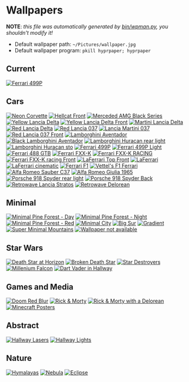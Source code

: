 # Wallpapers

**NOTE**: _this file was automatically generated by [bin/wpman.py](https://github.com/TheDarkBug/DotFiles/blob/main/bin/wpman.py), you shouldn't modify it!_

+ Default wallpaper path: `~/Pictures/wallpaper.jpg`
+ Default wallpaper program: `pkill hyprpaper; hyprpaper`


## Current

[![Ferrari 499P](https://images7.alphacoders.com/128/1285157.jpg)](https://wall.alphacoders.com/big.php?i=1285157)


## Cars

[![Neon Corvette](https://r4.wallpaperflare.com/wallpaper/193/556/883/car-neon-chevrolet-corvette-race-cars-hd-wallpaper-5970780de1da4d6bf62798ff90b1a6ed.jpg)](https://www.wallpaperflare.com/car-neon-chevrolet-corvette-race-cars-wallpaper-gjjso)
[![Hellcat Front](https://r4.wallpaperflare.com/wallpaper/666/167/593/dodge-challenger-srt-hellcat-widebody-dodge-challenger-2018-cars-4k-wallpaper-66aadc54c2d82d36e8d36b22f8aa9d24.jpg)](https://www.wallpaperflare.com/dodge-challenger-srt-hellcat-widebody-2018-cars-4k-hd-wallpaper-brnso)
[![Merceded AMG Black Series](https://r4.wallpaperflare.com/wallpaper/29/1013/318/black-car-car-mercedes-benz-mercedes-wallpaper-a8764d18c0808c88c0ec21be58a2445a.jpg)](https://www.wallpaperflare.com/black-car-mercedes-benz-luxury-vehicle-supercar-rim-sports-car-wallpaper-rjmo)
[![Yellow Lancia Delta](https://r4.wallpaperflare.com/wallpaper/655/459/714/lancia-delta-lancia-delta-integrale-giallo-ginestra-yellow-car-hd-wallpaper-bb796dca446447934cd22dd9c81e883d.jpg)](https://www.wallpaperflare.com/lancia-delta-lancia-delta-integrale-giallo-ginestra-yellow-wallpaper-ymirj)
[![Yellow Lancia Delta Front](https://r4.wallpaperflare.com/wallpaper/930/887/788/lancia-delta-lancia-delta-integrale-yellow-car-giallo-ginestra-hd-wallpaper-2a38daf6e6f218772e15eceed47dd767.jpg)](https://www.wallpaperflare.com/lancia-delta-lancia-delta-integrale-yellow-car-giallo-ginestra-wallpaper-ymios)
[![Martini Lancia Delta](https://r4.wallpaperflare.com/wallpaper/848/177/224/lancia-integrale-sports-car-martini-racing-wallpaper-b9d0788d01baad4bc627a89f40a1964d.jpg)](https://www.wallpaperflare.com/white-and-red-5-door-hatchback-lancia-integrale-martini-racing-wallpaper-qudx)
[![Red Lancia Delta](https://r4.wallpaperflare.com/wallpaper/215/925/140/khyzyl-saleem-car-render-digital-art-wallpaper-0437d25bfa4ddc6e7362b950026205e6.jpg)](https://www.wallpaperflare.com/khyzyl-saleem-car-render-digital-art-lancia-delta-widebody-wallpaper-cbrgm)
[![Red Lancia 037](https://r4.wallpaperflare.com/wallpaper/904/432/42/lancia-037-rally-cars-red-cars-group-b-stradale-hd-wallpaper-29a0e80d715afd9be67728df709196cd.jpg)](https://www.wallpaperflare.com/lancia-037-rally-cars-red-cars-group-b-stradale-italian-cars-wallpaper-gvcbk)
[![Lancia Martini 037](https://r4.wallpaperflare.com/wallpaper/774/793/149/sports-car-road-rally-cars-rallye-wallpaper-73fd5ae1caf66aaea590cd0798cc464a.jpg)](https://www.wallpaperflare.com/sports-car-road-rally-cars-rallye-group-b-lancia-037-wallpaper-corbd)
[![Red Lancia 037 Front](https://r4.wallpaperflare.com/wallpaper/832/697/96/037-1982-classic-lancia-wallpaper-48566d6850808cf8e0ec114ea8c214fa.jpg)](https://www.wallpaperflare.com/037-1982-classic-lancia-race-racing-rally-stradale-supercar-wallpaper-ubedn)
[![Lamborghini Aventador](https://r4.wallpaperflare.com/wallpaper/157/340/999/car-sports-car-supercar-lamborghini-aventador-wallpaper-d77fa2e4cfb58f7a1f2264e1f171a785.jpg)](https://www.wallpaperflare.com/car-sports-car-supercar-lamborghini-aventador-blue-car-wallpaper-ruhv)
[![Black Lamborghini Aventador](https://r4.wallpaperflare.com/wallpaper/323/372/925/lamborghini-car-lamborghini-aventador-vehicle-wallpaper-d92038ed217a5d6b9657d80f208126ad.jpg)](https://www.wallpaperflare.com/black-sports-car-lamborghini-lamborghini-aventador-vehicle-wallpaper-hdsfx)
[![Lamborghini Huracan rear light](https://r4.wallpaperflare.com/wallpaper/198/313/156/lamborghini-huracan-performante-lamborghini-huracan-lamborghini-2018-cars-wallpaper-5135583db0f7ca312096c287111faa76.jpg)](https://www.wallpaperflare.com/lamborghini-huracan-performante-2018-cars-hd-behance-wallpaper-yjah)
[![Lamborghini Huracan sto](https://r4.wallpaperflare.com/wallpaper/499/274/544/lamborghini-huracan-sto-lamborghini-huracan-lamborghini-car-vehicle-hd-wallpaper-98862d68e070ecb8007c513e780284ba.jpg)](https://www.wallpaperflare.com/lamborghini-huracan-sto-car-vehicle-sports-car-blue-cars-wallpaper-ypiid)
[![Ferrari 499P](https://images7.alphacoders.com/128/1285157.jpg)](https://wall.alphacoders.com/big.php?i=1285157)
[![Ferrari 499P Light](https://images6.alphacoders.com/128/1285164.jpg)](https://wall.alphacoders.com/big.php?i=1285164)
[![Ferrari 488 GTB](https://r4.wallpaperflare.com/wallpaper/852/146/553/car-red-vehicle-ferrari-488-gtb-wallpaper-f36ad7fa554ec45ded8c7512ebe8ef35.jpg)](https://www.wallpaperflare.com/red-ferrari-488-gtb-car-vehicle-motor-vehicle-mode-of-transportation-wallpaper-pnvwf)
[![Ferrari FXX-K](https://r4.wallpaperflare.com/wallpaper/207/591/803/ferrari-fxx-k-car-wallpaper-0826fccadfacd7998e80a9c242193b80.jpg)](https://www.wallpaperflare.com/red-sports-car-ferrari-fxx-k-mode-of-transportation-motor-vehicle-wallpaper-pwqpm)
[![Ferrari FXX-K RACING](HTTPS://R4.WALLPAPERFLARE.COM/WALLPAPER/603/10/498/FERRARI-FXX-K-CAR-RACE-TRACKS-WALLPAPER-7900C8BD41EA8D8B7647B8DFB04196ED.JPG)](HTTPS://WWW.WALLPAPERFLARE.COM/FERRARI-FXX-K-CAR-RACE-TRACKS-MODE-OF-TRANSPORTATION-RED-WALLPAPER-CSUUR)
[![Ferrari FXX-K racing Front](https://r4.wallpaperflare.com/wallpaper/62/6/336/race-car-ferrari-fxx-k-ferrari-4k-wallpaper-b61adc6492586d469833dba228ba7d74.jpg)](https://www.wallpaperflare.com/race-car-ferrari-fxx-k-4k-wallpaper-blldh)
[![LaFerrari Top Front](https://r4.wallpaperflare.com/wallpaper/612/589/153/car-super-car-ferrari-ferrari-laferrari-wallpaper-804144671d9386b9369ca0e375aec085.jpg)](https://www.wallpaperflare.com/car-super-car-ferrari-ferrari-laferrari-vehicle-front-wallpaper-celtl)
[![LaFerrari](https://r4.wallpaperflare.com/wallpaper/882/252/884/ferrari-ferrari-laferrari-wallpaper-f9f008cd716aeddbf687780f8091c66d.jpg)](https://www.wallpaperflare.com/ferrari-ferrari-laferrari-mode-of-transportation-car-motor-vehicle-wallpaper-cmvvs)
[![LaFerrari cinematic](https://r4.wallpaperflare.com/wallpaper/170/566/427/ferrari-ferrari-laferrari-sports-car-red-cars-wallpaper-7900784de14afdab060798ef60e1665d.jpg)](https://www.wallpaperflare.com/ferrari-ferrari-laferrari-sports-car-red-cars-wallpaper-cjbjs)
[![Ferrari F1](https://r4.wallpaperflare.com/wallpaper/308/163/800/f1-ferrari-formula-1-formula-one-wallpaper-42cb9a85321e29826de6c85611864dfb.jpg)](https://www.wallpaperflare.com/f1-ferrari-formula-1-formula-one-red-bull-wallpaper-ufsaq)
[![Vettel's F1 Ferrari](https://r4.wallpaperflare.com/wallpaper/587/946/472/sebastian-vettel-ferrari-f1-formula-1-race-tracks-hd-wallpaper-9b196d9af45457731cb2fd19187ee8cd.jpg)](https://www.wallpaperflare.com/sebastian-vettel-ferrari-f1-formula-1-race-tracks-wallpaper-ytloh)
[![Alfa Romeo Sauber C37](https://r4.wallpaperflare.com/wallpaper/944/921/206/alfa-romeo-sauber-c37-formula-1-f1-cars-4k-wallpaper-6570a86fa7a5b936916bf748be9901a0.jpg)](https://www.wallpaperflare.com/alfa-romeo-sauber-c37-formula-1-f1-cars-4k-wallpaper-qiqqq)
[![Alfa Romeo Giulia 1965](https://r4.wallpaperflare.com/wallpaper/867/408/874/alfa-romeo-car-vehicle-alfa-romeo-gulia-1965-year-hd-wallpaper-03ea930a8885bcdd88a2aed34148c261.jpg)](https://www.wallpaperflare.com/alfa-romeo-car-vehicle-alfa-romeo-gulia-1965-year-v8-carbon-giulia-488-wallpaper-udrjs)
[![Porsche 918 Spyder rear light](https://r4.wallpaperflare.com/wallpaper/423/834/385/porsche-918-spyder-4k-martini-racing-wallpaper-172c481b7fdd51740914e0817a77ea9f.jpg)](https://www.wallpaperflare.com/porsche-918-spyder-4k-martini-racing-wallpaper-quadk)
[![Porsche 918 Spyder Back](https://r4.wallpaperflare.com/wallpaper/989/167/747/porsche-918-spyder-car-blue-cars-wallpaper-4e0e235e9728ccd682e6fbce1093ee27.jpg)](https://www.wallpaperflare.com/blue-supercar-porsche-918-spyder-blue-cars-transportation-wallpaper-pafpa)
[![Retrowave Lancia Stratos](https://r4.wallpaperflare.com/wallpaper/336/266/412/retrowave-car-vehicle-sports-car-wallpaper-78b63d788090fcd8d04c219e2832c4ba.jpg)](https://www.wallpaperflare.com/retrowave-car-vehicle-sports-car-synthwave-80s-1980s-wallpaper-tjvcz)
[![Retrowave Delorean](https://r4.wallpaperflare.com/wallpaper/993/509/280/digital-art-artwork-illustration-retrowave-synthwave-hd-wallpaper-58964d88c0e0dc98003c919e6812049a.jpg)](https://www.wallpaperflare.com/digital-art-artwork-illustration-retrowave-synthwave-vaporwave-wallpaper-yhnex)


## Minimal

[![Minimal Pine Forest - Day](https://r4.wallpaperflare.com/wallpaper/591/300/904/mountains-minimalism-forest-firewatch-wallpaper-e856bda8e0e0bc18904c41be18a274da.jpg)](https://www.wallpaperflare.com/pine-trees-field-firewatch-game-wallpaper-mountains-minimalism-wallpaper-ctu)
[![Minimal Pine Forest - Night](https://r4.wallpaperflare.com/wallpaper/312/159/584/firewatch-night-forest-nature-wallpaper-78b65dd82000ecf8e0dc810ea812648a.jpg)](https://www.wallpaperflare.com/brown-watch-tower-wallpaper-untitled-firewatch-night-forest-wallpaper-tvr)
[![Minimal Pine Forest - Red](https://r4.wallpaperflare.com/wallpaper/758/252/42/firewatch-video-games-mountains-nature-wallpaper-d8c6cc1acf2cf7c96e70797232d9cb10.jpg)](https://www.wallpaperflare.com/towerhouse-digital-wallpaper-house-on-top-of-a-tower-in-the-mountains-painting-wallpaper-qi)
[![Minimal City](https://r4.wallpaperflare.com/wallpaper/573/824/918/home-minimalism-night-vector-the-city-hd-wallpaper-2605ff3363c50ecb8c5e79551197c626.jpg)](https://www.wallpaperflare.com/home-minimalism-night-vector-the-city-light-style-building-wallpaper-goavt)
[![Big Sur](https://r4.wallpaperflare.com/wallpaper/414/160/33/mac-os-x-os-x-big-sur-hd-wallpaper-863ba887a4a08dd3896af12ae4bd7792.jpg)](https://www.wallpaperflare.com/mac-os-x-big-sur-wallpaper-ymryv)
[![Gradient](https://r4.wallpaperflare.com/wallpaper/707/220/899/gradient-blue-pink-abstract-art-wallpaper-a33b436d2de9cbc5dfa6225748ab3818.jpg)](https://www.wallpaperflare.com/gradient-blue-pink-abstract-art-wallpaper-cvxen)
[![Super Minimal Mountains](https://r4.wallpaperflare.com/wallpaper/524/1000/1020/minimal-mountains-landscape-wallpaper-5d8518edf0d87a6cc9601d35292f3c0b.jpg)](https://www.wallpaperflare.com/minimal-mountains-landscape-wallpaper-bkqgy)
[![Wallpaper not available](https://r4.wallpaperflare.com/wallpaper/173/114/541/minimalism-black-background-error-simple-background-not-available-hd-wallpaper-f9e0186d713abd8be667c85fd06116cd.jpg)](https://www.wallpaperflare.com/minimalism-black-background-error-simple-background-not-available-wallpaper-grxal)


## Star Wars

[![Death Star at Horizon](https://r4.wallpaperflare.com/wallpaper/1005/822/563/star-wars-death-star-at-at-space-wallpaper-abe6bced53f1bfb9a5847bf93dac5c90.jpg)](https://www.wallpaperflare.com/star-wars-star-destroyer-wallpaper-death-star-at-at-space-wallpaper-mxva)
[![Broken Death Star](https://r4.wallpaperflare.com/wallpaper/201/929/79/digital-art-star-wars-death-star-black-wallpaper-f9b0b81d91ea8d1b36f708cf8041d68d.jpg)](https://www.wallpaperflare.com/digital-art-star-wars-death-star-black-1920x1080-wallpaper-mcnyw)
[![Star Destroyers](https://r4.wallpaperflare.com/wallpaper/581/864/856/imperial-class-star-destroyer-wallpaper-3da50da6ed6bd846c4bc956940432d58.jpg)](https://www.wallpaperflare.com/imperial-class-star-destroyer-star-wars-star-destroyer-wallpaper-wallpaper-ptaiq)
[![Millenium Falcon](https://r4.wallpaperflare.com/wallpaper/343/650/487/star-wars-wallpaper-819e32d8b1c1c35bd4851a6a01c51678.jpg)](https://www.wallpaperflare.com/star-wars-millennium-falcon-digital-wallpaper-sky-nature-space-wallpaper-hcru)
[![Dart Vader in Hallway](https://r4.wallpaperflare.com/wallpaper/659/734/329/star-wars-darth-vader-artwork-lightsaber-wallpaper-999088fdd1da9d4b76f768cf5081967d.jpg)](https://www.wallpaperflare.com/star-wars-kylo-ren-wallpaper-darth-vader-artwork-lightsaber-wallpaper-sqhqu)


## Games and Media

[![Doom Red Blur](https://r4.wallpaperflare.com/wallpaper/906/911/804/video-games-doom-game-wallpaper-38167d88d0801cd8801cb1eef892640a.jpg)](https://www.wallpaperflare.com/doom-wallpaper-video-games-doom-game-text-close-up-religion-wallpaper-hpbkb)
[![Rick & Morty](https://r4.wallpaperflare.com/wallpaper/178/471/787/rick-and-morty-run-the-jewels-vector-graphics-wallpaper-9fa542ec0ee60c7b259cf8a2a1614474.jpg)](https://www.wallpaperflare.com/rick-and-morthy-movie-scene-rick-and-morty-run-the-jewels-vector-graphics-wallpaper-puphc)
[![Rick & Morty with a Delorean](https://r4.wallpaperflare.com/wallpaper/727/296/877/rick-and-morty-sunset-rick-sanchez-delorean-wallpaper-89c0380d51da8d5b76e7785ff061f6dd.jpg)](https://www.wallpaperflare.com/rick-and-morty-by-the-sea-wallpaper-sunset-rick-sanchez-delorean-wallpaper-szfn)
[![Minecraft Posters](https://r4.wallpaperflare.com/wallpaper/174/742/406/minecraft-video-games-wallpaper-db06cc1d73d10f39a5942bb94d7c5c40.jpg)](https://www.wallpaperflare.com/minecraft-collage-poster-video-games-architecture-building-wallpaper-aio)


## Abstract

[![Hallway Lasers](https://r4.wallpaperflare.com/wallpaper/949/555/749/abstract-huawei-lights-neon-hd-wallpaper-bbe64c5d2371dff985947ba94d6c5ca0.jpg)](https://www.wallpaperflare.com/abstract-huawei-lights-neon-wallpaper-gjguc)
[![Hallway Lights](https://r4.wallpaperflare.com/wallpaper/380/523/681/design-neon-abstract-light-design-hd-wallpaper-3fec223ffdf97578f74da264a483e0b0.jpg)](https://www.wallpaperflare.com/design-neon-abstract-light-background-room-wallpaper-gozky)


## Nature

[![Hymalayas](https://r4.wallpaperflare.com/wallpaper/384/818/513/himalayas-mountains-landscape-nature-wallpaper-6826fde8a0307cb8800cf11ed822d47a.jpg)](https://www.wallpaperflare.com/himalayas-mountains-landscape-nature-hd-4k-wallpaper-bdfsp)
[![Nebula](https://r4.wallpaperflare.com/wallpaper/824/766/324/nebula-4k-teal-turquoise-wallpaper-032b333ddd19ab25df069207c82bc838.jpg)](https://www.wallpaperflare.com/nebula-4k-teal-turquoise-8k-wallpaper-qpnrh)
[![Eclipse](https://r4.wallpaperflare.com/wallpaper/175/524/956/digital-digital-art-artwork-fantasy-art-drawing-hd-wallpaper-d8562dc820d0acd8506c415eb8e2a49a.jpg)](https://www.wallpaperflare.com/digital-digital-art-artwork-fantasy-art-drawing-painting-wallpaper-gjwkg)
